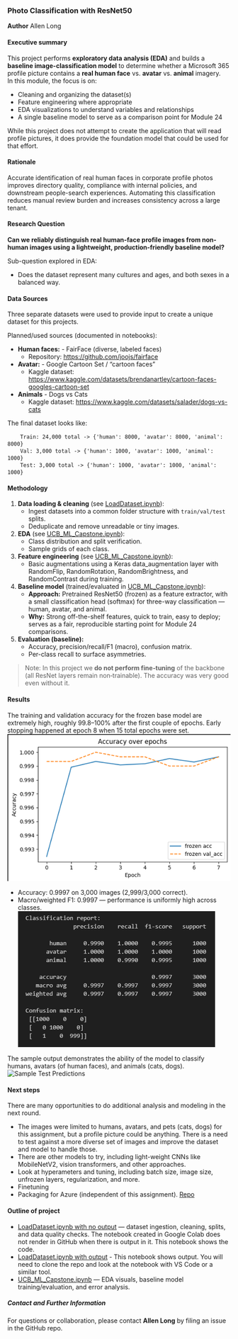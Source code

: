 ### Photo Classification with ResNet50

**Author** 
Allen Long

#### Executive summary
This project performs **exploratory data analysis (EDA)** and builds a **baseline image-classification model** to determine whether a Microsoft 365 profile picture contains a **real human face** vs. **avatar** vs. **animal** imagery.  
In this module, the focus is on:
- Cleaning and organizing the dataset(s)
- Feature engineering where appropriate
- EDA visualizations to understand variables and relationships
- A single baseline model to serve as a comparison point for Module 24

While this project does not attempt to create the application that will read profile pictures, it does
provide the foundation model that could be used for that effort.

#### Rationale
Accurate identification of real human faces in corporate profile photos improves directory quality, compliance with internal policies, and downstream people-search experiences. Automating this classification reduces manual review burden and increases consistency across a large tenant.

#### Research Question
**Can we reliably distinguish real human-face profile images from non-human images using a lightweight, production-friendly baseline model?**  

Sub-question explored in EDA:
- Does the dataset represent many cultures and ages, and both sexes in a balanced way.

#### Data Sources
Three separate datasets were used to provide input to create a unique dataset for this projects. 

Planned/used sources (documented in notebooks):
- **Human faces:** - FairFace (diverse, labeled faces)
    - Repository: <https://github.com/joojs/fairface>
- **Avatar:** - Google Cartoon Set / “cartoon faces”
    - Kaggle dataset: <https://www.kaggle.com/datasets/brendanartley/cartoon-faces-googles-cartoon-set>
- **Animals** - Dogs vs Cats
    - Kaggle dataset: <https://www.kaggle.com/datasets/salader/dogs-vs-cats>

The final dataset looks like:<br>
```
    Train: 24,000 total -> {'human': 8000, 'avatar': 8000, 'animal': 8000}
    Val: 3,000 total -> {'human': 1000, 'avatar': 1000, 'animal': 1000}
    Test: 3,000 total -> {'human': 1000, 'avatar': 1000, 'animal': 1000}
```

#### Methodology
1. **Data loading & cleaning** (see [LoadDataset.ipynb](LoadDataset.ipynb)):
   - Ingest datasets into a common folder structure with `train/val/test` splits.
   - Deduplicate and remove unreadable or tiny images.
2. **EDA** (see [UCB_ML_Capstone.ipynb](UCB_ML_Capstone.ipynb)):
   - Class distribution and split verification.
   - Sample grids of each class.
3. **Feature engineering** (see [UCB_ML_Capstone.ipynb](UCB_ML_Capstone.ipynb)):
   - Basic augmentations using a Keras data_augmentation layer with RandomFlip, RandomRotation, RandomBrightness, and RandomContrast during training.
4. **Baseline model** (trained/evaluated in [UCB_ML_Capstone.ipynb](UCB_ML_Capstone.ipynb)):
   - **Approach:** Pretrained ResNet50 (frozen) as a feature extractor, with a small classification head (softmax) for three-way classification — human, avatar, and animal.
   - **Why:** Strong off-the-shelf features, quick to train, easy to deploy; serves as a fair, reproducible starting point for Module 24 comparisons.
5. **Evaluation (baseline):**
   - Accuracy, precision/recall/F1 (macro), confusion matrix.
   - Per-class recall to surface asymmetries.

> Note: In this project we **do not perform fine‑tuning** of the backbone (all ResNet layers remain non‑trainable). The accuracy was very good even without it.

#### Results
The training and validation accuracy for the frozen base model are extremely high, roughly 99.8–100% after the first couple of epochs. Early stopping happened at epoch 8 when 15 total epochs were set.
![Accuracy](images/accuracy.png)

- Accuracy: 0.9997 on 3,000 images (2,999/3,000 correct).
- Macro/weighted F1: 0.9997 — performance is uniformly high across classes.
![Confusion matrix](images/confusion_matrix.png)

The sample output demonstrates the ability of the model to classify humans, avatars (of human faces), and animals (cats, dogs).
![Sample Test Predictions](images/test_predictions_gallery.png)

#### Next steps
There are many opportunities to do additional analysis and modeling in the next round.
- The images were limited to humans, avatars, and pets (cats, dogs) for this assignment, but a profile picture could be anything. There is a need to test against a more diverse set of images and improve the dataset and model to handle those.
- There are other models to try, including light-weight CNNs like MobileNetV2, vision transformers, and other approaches.
- Look at hyperameters and tuning, including batch size, image size, unfrozen layers, regularization, and more.
- Finetuning
- Packaging for Azure (independent of this assignment). [Repo](https://github.com/lobral2728/azureprofileapp)

#### Outline of project
- [LoadDataset.ipynb with no output](LoadDataset.ipynb) — dataset ingestion, cleaning, splits, and data quality checks. The notebook created in Google Colab does not render in GitHub when there is output in it. This notebook shows the code.
- [LoadDataset.ipynb with output](output/LoadDataset.ipynb) - This notebook shows output. You will need to clone the repo and look at the notebook with VS Code or a similar tool.
- [UCB_ML_Capstone.ipynb](UCB_ML_Capstone.ipynb) — EDA visuals, baseline model training/evaluation, and error analysis.

##### Contact and Further Information
For questions or collaboration, please contact **Allen Long** by filing an issue in the GitHub repo.
